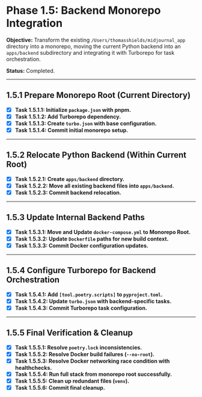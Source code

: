 # Phase 1.5: Backend Monorepo Integration

**Objective:** Transform the existing `/Users/thomasshields/midjournal_app` directory into a monorepo, moving the current Python backend into an `apps/backend` subdirectory and integrating it with Turborepo for task orchestration.

**Status:** Completed.

---

## 1.5.1 Prepare Monorepo Root (Current Directory)

- [x] **Task 1.5.1.1: Initialize `package.json` with pnpm.**
- [x] **Task 1.5.1.2: Add Turborepo dependency.**
- [x] **Task 1.5.1.3: Create `turbo.json` with base configuration.**
- [x] **Task 1.5.1.4: Commit initial monorepo setup.**

---

## 1.5.2 Relocate Python Backend (Within Current Root)

- [x] **Task 1.5.2.1: Create `apps/backend` directory.**
- [x] **Task 1.5.2.2: Move all existing backend files into `apps/backend`.**
- [x] **Task 1.5.2.3: Commit backend relocation.**

---

## 1.5.3 Update Internal Backend Paths

- [x] **Task 1.5.3.1: Move and Update `docker-compose.yml` to Monorepo Root.**
- [x] **Task 1.5.3.2: Update `Dockerfile` paths for new build context.**
- [x] **Task 1.5.3.3: Commit Docker configuration updates.**

---

## 1.5.4 Configure Turborepo for Backend Orchestration

- [x] **Task 1.5.4.1: Add `[tool.poetry.scripts]` to `pyproject.toml`.**
- [x] **Task 1.5.4.2: Update `turbo.json` with backend-specific tasks.**
- [x] **Task 1.5.4.3: Commit Turborepo task configuration.**

---

## 1.5.5 Final Verification & Cleanup

- [x] **Task 1.5.5.1: Resolve `poetry.lock` inconsistencies.**
- [x] **Task 1.5.5.2: Resolve Docker build failures (`--no-root`).**
- [x] **Task 1.5.5.3: Resolve Docker networking race condition with healthchecks.**
- [x] **Task 1.5.5.4: Run full stack from monorepo root successfully.**
- [x] **Task 1.5.5.5: Clean up redundant files (`venv`).**
- [x] **Task 1.5.5.6: Commit final cleanup.**
